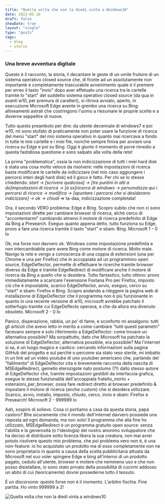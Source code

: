 ```yaml
---
title: "Quella volta che non la diedi vinta a Windows10"
date: 2022-05-16
draft: false
showDate: true
layout: "single"
type: "posts"
tags:
  - blog
  - storie
---
```


### Una breve avventura digitale
Questo è il racconto, la storia, il decantare le geste di un umile fruitore di un sistema operativo closed source che, di fronte ad un assolutamente non importante e completamente trascurabile avvenimento quale è il premere per erreo il tasto "invio" dopo aver effetuato una ricerca tra le cartelle tramite lo "start" del suddetto sistema operativo closed source (da qua in avanti w10, per premura di caratteri), si ritrova avviato, aperto, in esecuzione Microsoft Edge avente in grembo una ricerca su Bing: allineamenti astrali che costringono l'uomo a riesumare le proprie scelte e a doverne seppellire di nuove.

Tutto questo preambolo per dire: da utente decennale di windows7 e poi w10, mi sono stufato di praticamente non poter usare la funzione di ricerca del menù "start" del mio sistema operativo in quanto mai ricercava a fondo in tutte le mie cartelle e i miei file, nonchè sempre finiva per avviare una ricerca su Edge e poi su Bing. Oggi è giunto il momento di porre rimedio a questa fastidiosa questione e sono salpato alla volta della rete!

La prima "problematica", ossia la non indicizzazione di tutti i miei hard disk è stata una cosa molto veloce da risolvere: nelle impostazioni di ricerca basta modificare le cartelle da indicizzare (nel mio caso aggiungere i percorsi interi degli hard disk) ed il gioco è fatto.
Per chi se lo stesse chiedendo: _start -> [scrivere qualcosa] -> [tre puntini in alti a dx]impostazioni di ricerca -> [a sx]ricerca di windows -> personalizza qui i percorsi di ricerca -> modifica -> [spuntare i percorsi che si desiderano indicizzare] -> ok -> chiudi_ => ta-daa, indicizzazione completata!

Ora, il secondo VERO problema: Edge e Bing. Scopro subito che non ci sono impostazioni dirette per cambiare browser di ricerca, alchè cerco di "accontentarmi" cambiando almeno il motore di ricerca predefinito di Edge da Bing a Presearch. Eseguo quanto appena detto, tutto funziona su Edge, provo a fare una ricerca tramite il tasto "start" e sbam: Bing.
Microsoft 1 - 0 Io

Ok, ma forse non davvero ok. Windows come impostazione predefinita e non intercambiabile pare avere Bing come motore di ricerca. Molto male. Navigo la rete e vengo a conoscenza di una coppia di estensioni (una per Chrome e una per Firefox) che in accoppiata ad un programmino open source, EdgeDeflector, permette di effettuare le ricerche tramite browser diverso da Edge e tramite EdgeRedirect di modificare anche il motore di ricerca da Bing a quello che si desidera.
Tutto fantastico, tutto ottimo: provo immediatamente a scaricare l'esensione Foxtana Pro per Firefox, imposto ciò che è impostabile, scarico EdgeDeflector, avvio, eseguo, cerco su "start" e sbam: Firefox e Bing.
Scopro andando a rileggere la pagina web di installazione di EdgeDeflector che il programma non è più funzionante in quanto in una recente versione di w10, microsoft avrebbe patchato il sotterfugio tramite cui EdgeDeflecto operava, e che da allora era divenuto obsoleto.
Microsoft 2 - 0 Io

Panico, disperazione, rabbia, un po' di fame, e sconforto mi assalgono: tutti gli articoli che avevo letto in merito a come cambiare "tutti questi parametri" facevano sempre e solo riferimento a EdgeDeflector: come trovare un alternativa possibile? Ma sorpattutto, dato che Microsoft ha patchato la soluzione di EdgeDeflector, alternativa possibile, era possibile?
Ma l'internet si sa, è un luogo magico e caotico: cercando informazioni sulla pagina GitHub del progetto e sul perchè o percome sia stato reso sterile, mi imbatto in un link ad un video youtube di uno youtuber americano che, parlando del "fallimento" di EdgeDeflector cita e brevemente racconta della nascita di MSEdgeRedirect, gemello eterozigote nato postumo (?!) dallo stesso autore di EdgeDeflector che, tramite impostazioni gestibili da interfaccia grafica, esegue le stesse funzionalità dell'accoppiata fratello_morto + estensioni_per_browser, ossia fare redirect diretto al browser predefinito & impostare il motore di ricerca (anche custom) che si desidera utilizzare.
Scarico, avvio, installo, imposto, chiudo, cerco, invio e sbam: Firefox e Presearch!
Microsoft 2 - 999999 Io

Aah, sospiro di solievo. Cosa ci portiamo a casa da questa storia, papà castoro? Bhe sicuramente che il mondo dell'internet davvero possiede una risposta ad ogni domanda, ma non solo! Il programma che alla fine ho utilizzato, MSEdgeRedirect è un programma gratuito open source: senza l'abilità e la generosità (o l'ideologia) del nostro anonimo sviluppatore che ha deciso di distribuire sotto licenza libera la sua creatura, non mai avrei potuto risolvere questo mio problema, che poi problema vero non è, è una non-feature: io ho acquistato un prodotto ma di esso completamente non ne sono proprietario in quanto a causa della scelta pubblicitaria attuata da Microsoft nel suo voler spingere Edge e bing all'interno di un prodotto pagato, ceduto all'utente, browser e motere che nemmeno uso e che non posso disistallare, io sono stato privato della possibilità di cucirmi addosso un abito di cui (teoricamente) dovrei possederne tutto il tessuto.

È un discorsone: questo forse non è il momento.
L'arbitro fischia. Fine partita. Ho vinto 999999 a 2!

![Quella volta che non la diedi vinta a windows10](/blog/images/05.windows.png)
